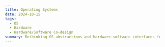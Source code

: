 ```yaml
---
title: Operating Systems
date: 2024-10-15
tags:
  - OS
  - Hardware
  - Hardware/Software Co-design
summary: Rethinking OS abstractions and hardware-software interfaces for modern hardware architectures
---
```

